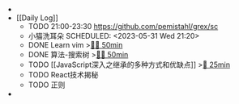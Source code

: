 -
- [[Daily Log]]
	- TODO 21:00-23:30 https://github.com/pemistahl/grex/sc
	- 小猫洗耳朵
	  SCHEDULED: <2023-05-31 Wed 21:20>
	- DONE Learn vim >[🍅🍅 50min](#agenda-pomo://?t=f-1685510539308-1500%2Cf-1685512716740-1500)
	- DONE 算法-搜索树 >[🍅🍅 50min](#agenda-pomo://?t=f-1685514943231-1500%2Cf-1685517209997-1500)
	- TODO [[JavaScript深入之继承的多种方式和优缺点]] >[🍅 25min](#agenda-pomo://?t=f-1685519720655-1500)
	- TODO React技术揭秘
	- TODO 正则
-